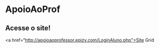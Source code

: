 # ApoioAoProf
## Acesse o site!  
<a href=“http://apoioaoprofessor.epizy.com/LoginAluno.php">Site Grid</a>
